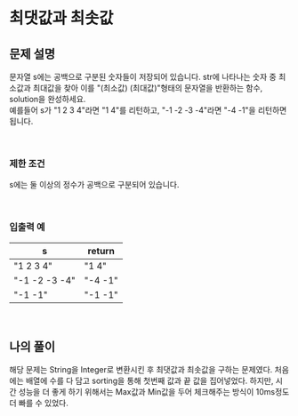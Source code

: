 # 최댓값과 최솟값

## 문제 설명
문자열 s에는 공백으로 구분된 숫자들이 저장되어 있습니다. str에 나타나는 숫자 중 최소값과 최대값을 찾아 이를 "(최소값) (최대값)"형태의 문자열을 반환하는 함수, solution을 완성하세요.<br>
예를들어 s가 "1 2 3 4"라면 "1 4"를 리턴하고, "-1 -2 -3 -4"라면 "-4 -1"을 리턴하면 됩니다.

<br>

### 제한 조건
s에는 둘 이상의 정수가 공백으로 구분되어 있습니다.

<br>

### 입출력 예
| s             | return  |
|---------------|---------|
| "1 2 3 4"     | "1 4"   |
| "-1 -2 -3 -4" | "-4 -1" |
| "-1 -1"       | "-1 -1" |

<br>

## 나의 풀이
해당 문제는 String을 Integer로 변환시킨 후 최댓값과 최솟값을 구하는 문제였다. 처음에는 배열에 수를 다 담고 sorting을 통해 첫번째 값과 끝 값을 집어넣었다. 하지만, 시간 성능을 더 좋게 하기 위해서는 Max값과 Min값을 두어 체크해주는 방식이 10ms정도 더 빠를 수 있었다.